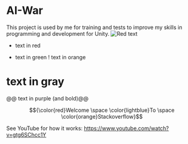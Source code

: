 # AI-War

This project is used by me for training and tests to improve my skills in programming and development for Unity.
![Red text](ifsdlkjflkdsjflsdkjflkdsjfsldk)
- text in red
+ text in green
! text in orange
# text in gray
@@ text in purple (and bold)@@

$${\color{red}Welcome \space \color{lightblue}To \space \color{orange}Stackoverflow}$$

See YouTube for how it works: https://www.youtube.com/watch?v=gtg6SChcc1Y
